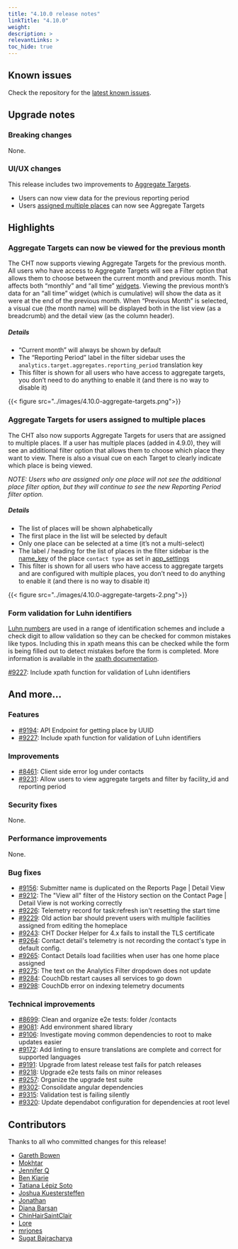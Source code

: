 ```yaml
---
title: "4.10.0 release notes"
linkTitle: "4.10.0"
weight:
description: >
relevantLinks: >
toc_hide: true
---
```


## Known issues

Check the repository for the [latest known issues](https://github.com/medic/cht-core/issues?q=is%3Aissue+label%3A%22Affects%3A+4.10.0%22).

## Upgrade notes

### Breaking changes

None.

### UI/UX changes

This release includes two improvements to [Aggregate Targets](https://docs.communityhealthtoolkit.org/apps/features/supervision/#chw-aggregate-targets).

- Users can now view data for the previous reporting period
- Users [assigned multiple places](https://docs.communityhealthtoolkit.org/releases/4.9.0/#uiux-changes) can now see Aggregate Targets


## Highlights

### Aggregate Targets can now be viewed for the previous month
The CHT now supports viewing Aggregate Targets for the previous month. All users who have access to Aggregate Targets will see a Filter option that allows them to choose between the current month and previous month. This affects both “monthly” and “all time” [widgets](https://docs.communityhealthtoolkit.org/apps/features/targets/#types-of-widgets). Viewing the previous month’s data for an “all time” widget (which is cumulative) will show the data as it were at the end of the previous month. When “Previous Month” is selected, a visual cue (the month name) will be displayed both in the list view (as a breadcrumb) and the detail view (as the column header).

##### Details
- “Current month” will always be shown by default
- The “Reporting Period” label in the filter sidebar uses the  `analytics.target.aggregates.reporting_period` translation key
- This filter is shown for all users who have access to aggregate targets, you don’t need to do anything to enable it (and there is no way to disable it)

{{< figure src="../images/4.10.0-aggregate-targets.png">}}

### Aggregate Targets for users assigned to multiple places
The CHT also now supports Aggregate Targets for users that are assigned to multiple places. If a user has multiple places (added in 4.9.0), they will see an additional filter option that allows them to choose which place they want to view. There is also a visual cue on each Target to clearly indicate which place is being viewed.

_NOTE: Users who are assigned only one place will not see the additional place filter option, but they will continue to see the new Reporting Period filter option._

##### Details
- The list of places will be shown alphabetically
- The first place in the list will be selected by default
- Only one place can be selected at a time (it’s not a multi-select)
- The label / heading for the list of places in the filter sidebar is the [name_key](https://docs.communityhealthtoolkit.org/apps/reference/app-settings/hierarchy/#app_settingsjson-contact_types) of the place `contact type` as set in [app_settings](https://docs.communityhealthtoolkit.org/apps/reference/app-settings/)
- This filter is shown for all users who have access to aggregate targets and are configured with multiple places, you don’t need to do anything to enable it (and there is no way to disable it)

{{< figure src="../images/4.10.0-aggregate-targets-2.png">}}

### Form validation for Luhn identifiers

[Luhn numbers](https://en.wikipedia.org/wiki/Luhn_algorithm) are used in a range of identification schemes and include a check digit to allow validation so they can be checked for common mistakes like typos. Including this in xpath means this can be checked while the form is being filled out to detect mistakes before the form is completed. More information is available in the [xpath documentation](https://docs.communityhealthtoolkit.org/apps/reference/forms/app/#chtvalidate-luhn).

[#9227](https://github.com/medic/cht-core/issues/9227): Include xpath function for validation of Luhn identifiers

## And more...

### Features

- [#9194](https://github.com/medic/cht-core/issues/9194): API Endpoint for getting place by UUID
- [#9227](https://github.com/medic/cht-core/issues/9227): Include xpath function for validation of Luhn identifiers

### Improvements

- [#8461](https://github.com/medic/cht-core/issues/8461): Client side error log under contacts
- [#9231](https://github.com/medic/cht-core/issues/9231): Allow users to view aggregate targets and filter by facility_id and reporting period

### Security fixes

None.

### Performance improvements

None.

### Bug fixes

- [#9156](https://github.com/medic/cht-core/issues/9156): Submitter name is duplicated on the Reports Page | Detail View
- [#9212](https://github.com/medic/cht-core/issues/9212): The "View all" filter of the History section on the Contact Page | Detail View is not working correctly
- [#9226](https://github.com/medic/cht-core/issues/9226): Telemetry record for task:refresh isn't resetting the start time
- [#9229](https://github.com/medic/cht-core/issues/9229): Old action bar should prevent users with multiple facilities assigned from editing the homeplace
- [#9243](https://github.com/medic/cht-core/issues/9243): CHT Docker Helper for 4.x fails to install the TLS certificate
- [#9264](https://github.com/medic/cht-core/issues/9264): Contact detail's telemetry is not recording the contact's type in default config.
- [#9265](https://github.com/medic/cht-core/issues/9265): Contact Details load facilities when user has one home place assigned
- [#9275](https://github.com/medic/cht-core/issues/9275): The text on the Analytics Filter dropdown does not update
- [#9284](https://github.com/medic/cht-core/issues/9284): CouchDb restart causes all services to go down
- [#9298](https://github.com/medic/cht-core/issues/9298): CouchDb error on indexing telemetry documents

### Technical improvements

- [#8699](https://github.com/medic/cht-core/issues/8699): Clean and organize e2e tests: folder /contacts
- [#9081](https://github.com/medic/cht-core/issues/9081): Add environment shared library
- [#9106](https://github.com/medic/cht-core/issues/9106): Investigate moving common dependencies to root to make updates easier
- [#9172](https://github.com/medic/cht-core/issues/9172): Add linting to ensure translations are complete and correct for supported languages
- [#9191](https://github.com/medic/cht-core/issues/9191): Upgrade from latest release test fails for patch releases
- [#9218](https://github.com/medic/cht-core/issues/9218): Upgrade e2e tests fails on minor releases
- [#9257](https://github.com/medic/cht-core/issues/9257): Organize the upgrade test suite
- [#9302](https://github.com/medic/cht-core/issues/9302): Consolidate angular dependencies
- [#9315](https://github.com/medic/cht-core/issues/9315): Validation test is failing silently
- [#9320](https://github.com/medic/cht-core/issues/9320): Update dependabot configuration for dependencies at root level



## Contributors

Thanks to all who committed changes for this release!

- [Gareth Bowen](https://github.com/garethbowen)
- [Mokhtar](https://github.com/m5r)
- [Jennifer Q](https://github.com/latin-panda)
- [Ben Kiarie](https://github.com/Benmuiruri)
- [Tatiana Lépiz Soto](https://github.com/tatilepizs)
- [Joshua Kuestersteffen](https://github.com/jkuester)
- [Jonathan](https://github.com/jonathanbataire)
- [Diana Barsan](https://github.com/dianabarsan)
- [ChinHairSaintClair](https://github.com/ChinHairSaintClair)
- [Lore](https://github.com/lorerod)
- [mrjones](https://github.com/mrjones-plip)
- [Sugat Bajracharya](https://github.com/sugat009)

